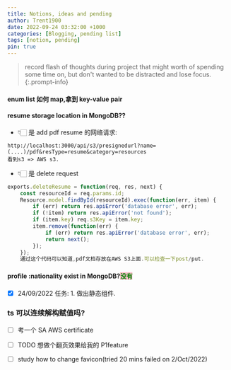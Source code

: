 ```yaml
---
title: Notions, ideas and pending
author: Trent1900
date: 2022-09-24 03:32:00 +1000
categories: [Blogging, pending list]
tags: [notion, pending]
pin: true
---
```


> record flash of thoughts during project that might worth of spending some time on, but don't wanted to be distracted and lose focus.<!-- prettier-ignore -->
{:.prompt-info}

#### enum list 如何 map,拿到 key-value pair

#### resume storage location in MongoDB??

- 👇🏻 是 add pdf resume 的网络请求:

```console
http://localhost:3000/api/s3/presignedurl?name=(....)/pdf&resType=resume&category=resources
看到s3 => AWS s3.
```

- 👇🏻 是 delete request

```js
exports.deleteResume = function(req, res, next) {
	const resourceId = req.params.id;
	Resource.model.findById(resourceId).exec(function(err, item) {
		if (err) return res.apiError('database error', err);
		if (!item) return res.apiError('not found');
		if (item.key) req.s3Key = item.key;
		item.remove(function(err) {
			if (err) return res.apiError('database error', err);
			return next();
		});
	});
    通过这个代码可以知道,pdf文档存放在AWS S3上面.可以检查一下post/put.
```

#### profile :nationality exist in MongoDB?<span style='color:green; background:pink'>没有<span>

- [x] 24/09/2022 任务: 1. 做出静态组件.

### ts 可以连续解构赋值吗?

- [ ] 考一个 SA AWS certificate

- [ ] TODO 想做个翻页效果给我的 P1feature
- [ ] study how to change favicon(tried 20 mins failed on 2/Oct/2022)
